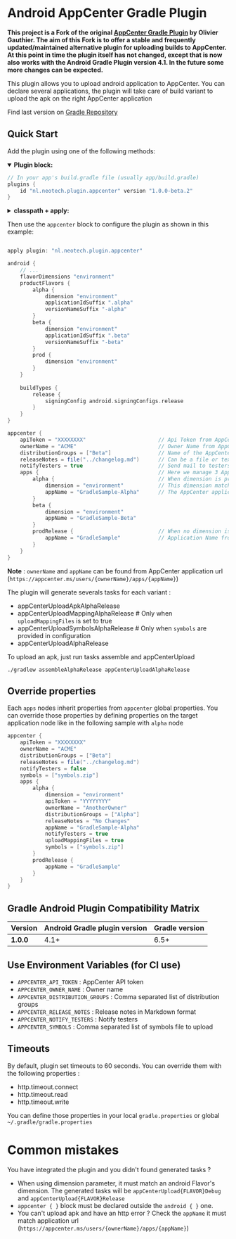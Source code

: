# Android AppCenter Gradle Plugin

**This project is a Fork of the original
[AppCenter Gradle Plugin](https://github.com/oliviergauthier/gradle-appcenter-plugin) by Olivier Gauthier. The aim of
this Fork is to offer a stable and frequently updated/maintained alternative plugin for uploading builds to AppCenter.
At this point in time the plugin itself has not changed, except that is now also works with the Android Gradle Plugin
version 4.1. In the future some more changes can be expected.**

This plugin allows you to upload android application to AppCenter. You can declare several applications, the plugin will
take care of build variant to upload the apk on the right AppCenter application

Find last version on [Gradle Repository](https://plugins.gradle.org/plugin/nl.neotech.plugin.appcenter)

## Quick Start

Add the plugin using one of the following methods:

<details open>
  <summary><strong>Plugin block:</strong></summary>

  ```groovy
  // In your app's build.gradle file (usually app/build.gradle)
  plugins {
      id "nl.neotech.plugin.appcenter" version "1.0.0-beta.2"
  }
  ```
</details>

<details>
  <summary><strong>classpath + apply:</strong></summary>

root `build.gradle` file:
   ```groovy
   buildscript {
      dependencies {
         classpath 'nl.neotech.plugin:android-appcenter-plugin:1.0.0-beta.2'
      }
   }
   ```
app `build.gradle` file:
   ```groovy
   apply plugin: 'nl.neotech.plugin.appcenter'
   ```
</details>

Then use the `appcenter` block to configure the plugin as shown in this example:

```groovy

apply plugin: "nl.neotech.plugin.appcenter"

android {
    // ...
    flavorDimensions "environment"
    productFlavors {
        alpha {
            dimension "environment"
            applicationIdSuffix ".alpha"
            versionNameSuffix "-alpha"
        }
        beta {
            dimension "environment"
            applicationIdSuffix ".beta"
            versionNameSuffix "-beta"
        }
        prod {
            dimension "environment"
        }
    }
    
    buildTypes {
        release {
            signingConfig android.signingConfigs.release
        }
    }
}

appcenter {
    apiToken = "XXXXXXXX"                       // Api Token from AppCenter user profile
    ownerName = "ACME"                          // Owner Name from AppCenter Application (see following note)
    distributionGroups = ["Beta"]               // Name of the AppCenter Distribution Group
    releaseNotes = file("../changelog.md")      // Can be a file or text
    notifyTesters = true                        // Send mail to testers
    apps {                                      // Here we manage 3 AppCenter applications : alpha, beta and prod
        alpha {                                 // When dimension is provided, this name match the productFlavor name
            dimension = "environment"           // This dimension match the flavor dimension
            appName = "GradleSample-Alpha"      // The AppCenter application name
        }
        beta {
            dimension = "environment"
            appName = "GradleSample-Beta"
        }
        prodRelease {                           // When no dimension is provided, this name match the full variant name
            appName = "GradleSample"            // Application Name from AppCenter (see following note)
        }
    }
}

```
**Note** : `ownerName` and `appName` can be found from AppCenter application url (`https://appcenter.ms/users/{ownerName}/apps/{appName}`) 

The plugin will generate severals tasks for each variant : 

- appCenterUploadApkAlphaRelease
- appCenterUploadMappingAlphaRelease # Only when `uploadMappingFiles` is set to true
- appCenterUploadSymbolsAlphaRelease # Only when `symbols` are provided in configuration 
- appCenterUploadAlphaRelease

To upload an apk, just run tasks assemble and appCenterUpload

`./gradlew assembleAlphaRelease appCenterUploadAlphaRelease`


## Override properties

Each `apps` nodes inherit properties from `appcenter` global properties. You can override those properties by defining properties on the target application node like in the following sample with `alpha` node

```groovy
appcenter {
    apiToken = "XXXXXXXX"
    ownerName = "ACME"
    distributionGroups = ["Beta"]
    releaseNotes = file("../changelog.md")
    notifyTesters = false
    symbols = ["symbols.zip"]
    apps {      
        alpha {
            dimension = "environment"
            apiToken = "YYYYYYYY"
            ownerName = "AnotherOwner"
            distributionGroups = ["Alpha"]
            releaseNotes = "No Changes"
            appName = "GradleSample-Alpha"
            notifyTesters = true
            uploadMappingFiles = true
            symbols = ["symbols.zip"]
        }
        prodRelease {           
            appName = "GradleSample"
        }
    }
}
```

## Gradle Android Plugin Compatibility Matrix

| Version       | Android Gradle plugin version | Gradle version    |
| ------------- | ----------------------------- | ----------------- |
| **1.0.0**     | 4.1+                          | 6.5+              |

## Use Environment Variables (for CI use)
- `APPCENTER_API_TOKEN` : AppCenter API token
- `APPCENTER_OWNER_NAME` : Owner name
- `APPCENTER_DISTRIBUTION_GROUPS` : Comma separated list of distribution groups 
- `APPCENTER_RELEASE_NOTES` : Release notes in Markdown format
- `APPCENTER_NOTIFY_TESTERS` : Notify testers
- `APPCENTER_SYMBOLS` : Comma separated list of symbols file to upload

## Timeouts
By default, plugin set timeouts to 60 seconds. You can override them with the following properties :
- http.timeout.connect
- http.timeout.read
- http.timeout.write

You can define those properties in your local `gradle.properties` or global `~/.gradle/gradle.properties`

# Common mistakes
You have integrated the plugin and you didn't found generated tasks ?

- When using dimension parameter, it must match an android Flavor's dimension. The generated tasks will be `appCenterUpload{FLAVOR}Debug` and `appCenterUpload{FLAVOR}Release`
- `appcenter { }` block must be declared outside the `android { }` one.
- You can't upload apk and have an http error ? Check the `appName` it must match application url (`https://appcenter.ms/users/{ownerName}/apps/{appName}`)

